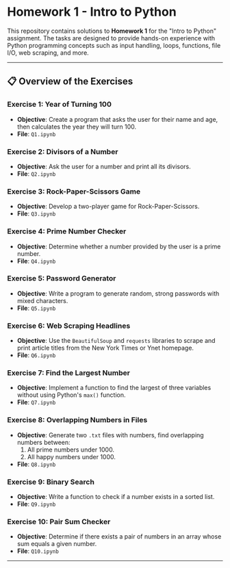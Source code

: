 # Homework 1 - Intro to Python

This repository contains solutions to **Homework 1** for the "Intro to Python" assignment. The tasks are designed to provide hands-on experience with Python programming concepts such as input handling, loops, functions, file I/O, web scraping, and more.

---

## 📋 Overview of the Exercises

### Exercise 1: Year of Turning 100
- **Objective**: Create a program that asks the user for their name and age, then calculates the year they will turn 100.
- **File**: `Q1.ipynb`

### Exercise 2: Divisors of a Number
- **Objective**: Ask the user for a number and print all its divisors.
- **File**: `Q2.ipynb`

### Exercise 3: Rock-Paper-Scissors Game
- **Objective**: Develop a two-player game for Rock-Paper-Scissors.
- **File**: `Q3.ipynb`

### Exercise 4: Prime Number Checker
- **Objective**: Determine whether a number provided by the user is a prime number.
- **File**: `Q4.ipynb`

### Exercise 5: Password Generator
- **Objective**: Write a program to generate random, strong passwords with mixed characters.
- **File**: `Q5.ipynb`

### Exercise 6: Web Scraping Headlines
- **Objective**: Use the `BeautifulSoup` and `requests` libraries to scrape and print article titles from the New York Times or Ynet homepage.
- **File**: `Q6.ipynb`

### Exercise 7: Find the Largest Number
- **Objective**: Implement a function to find the largest of three variables without using Python's `max()` function.
- **File**: `Q7.ipynb`

### Exercise 8: Overlapping Numbers in Files
- **Objective**: Generate two `.txt` files with numbers, find overlapping numbers between:
  1. All prime numbers under 1000.
  2. All happy numbers under 1000.
- **File**: `Q8.ipynb`

### Exercise 9: Binary Search
- **Objective**: Write a function to check if a number exists in a sorted list.
- **File**: `Q9.ipynb`

### Exercise 10: Pair Sum Checker
- **Objective**: Determine if there exists a pair of numbers in an array whose sum equals a given number.
- **File**: `Q10.ipynb`

---